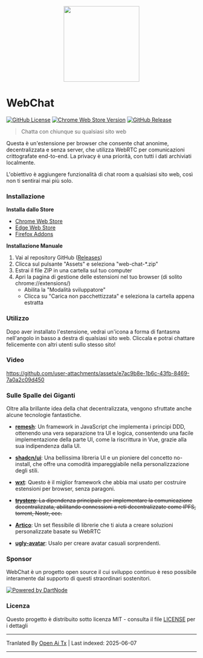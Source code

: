 <p align="center">
  <img src="https://github.com/molvqingtai/WebChat/blob/master/public/logo.png" width="200px"/>
</p>

# WebChat

[![GitHub License](https://img.shields.io/github/license/molvqingtai/WebChat)](https://github.com/molvqingtai/WebChat/blob/master/LICENSE) [![Chrome Web Store Version](https://img.shields.io/chrome-web-store/v/cpaedhbidlpnbdfegakhiamfpndhjpgf)](https://chromewebstore.google.com/detail/webchat/cpaedhbidlpnbdfegakhiamfpndhjpgf) [![GitHub Release](https://img.shields.io/github/v/release/molvqingtai/WebChat)](https://github.com/molvqingtai/WebChat/releases)

> Chatta con chiunque su qualsiasi sito web

Questa è un'estensione per browser che consente chat anonime, decentralizzata e senza server, che utilizza WebRTC per comunicazioni crittografate end-to-end. La privacy è una priorità, con tutti i dati archiviati localmente.

L'obiettivo è aggiungere funzionalità di chat room a qualsiasi sito web, così non ti sentirai mai più solo.

### Installazione

**Installa dallo Store**

- [Chrome Web Store](https://chromewebstore.google.com/detail/webchat/cpaedhbidlpnbdfegakhiamfpndhjpgf)
- [Edge Web Store](https://microsoftedge.microsoft.com/addons/detail/mmfdplbomjjlgdffecapcpgjmhfhmiob)
- [Firefox Addons](https://addons.mozilla.org/firefox/addon/webchat/)

**Installazione Manuale**

1. Vai al repository GitHub ([Releases](https://github.com/molvqingtai/WebChat/releases))
2. Clicca sul pulsante "Assets" e seleziona "web-chat-\*.zip"
3. Estrai il file ZIP in una cartella sul tuo computer
4. Apri la pagina di gestione delle estensioni nel tuo browser (di solito chrome://extensions/)
   - Abilita la "Modalità sviluppatore"
   - Clicca su "Carica non pacchettizzata" e seleziona la cartella appena estratta

### Utilizzo

Dopo aver installato l'estensione, vedrai un'icona a forma di fantasma nell'angolo in basso a destra di qualsiasi sito web. Cliccala e potrai chattare felicemente con altri utenti sullo stesso sito!

### Video

https://github.com/user-attachments/assets/e7ac9b8e-1b6c-43fb-8469-7a0a2c09d450

### Sulle Spalle dei Giganti

Oltre alla brillante idea della chat decentralizzata, vengono sfruttate anche alcune tecnologie fantastiche.

- **[remesh](https://github.com/remesh-js/remesh)**: Un framework in JavaScript che implementa i principi DDD, ottenendo una vera separazione tra UI e logica, consentendo una facile implementazione della parte UI, come la riscrittura in Vue, grazie alla sua indipendenza dalla UI.

- **[shadcn/ui](https://ui.shadcn.com/)**: Una bellissima libreria UI e un pioniere del concetto no-install, che offre una comodità impareggiabile nella personalizzazione degli stili.

- **[wxt](https://wxt.dev/)**: Questo è il miglior framework che abbia mai usato per costruire estensioni per browser, senza paragoni.

- ~~**[trystero](https://github.com/dmotz/trystero)**: La dipendenza principale per implementare la comunicazione decentralizzata, abilitando connessioni a reti decentralizzate come IPFS, torrent, Nostr, ecc.~~
- **[Artico](https://github.com/matallui/artico)**: Un set flessibile di librerie che ti aiuta a creare soluzioni personalizzate basate su WebRTC

- **[ugly-avatar](https://github.com/txstc55/ugly-avatar)**: Usalo per creare avatar casuali sorprendenti.

### Sponsor

WebChat è un progetto open source il cui sviluppo continuo è reso possibile interamente dal supporto di questi straordinari sostenitori.

[![Powered by DartNode](https://dartnode.com/branding/DN-Open-Source-sm.png)](https://dartnode.com "Powered by DartNode - Free VPS for Open Source")

### Licenza

Questo progetto è distribuito sotto licenza MIT - consulta il file [LICENSE](https://github.com/molvqingtai/WebChat/blob/master/LICENSE) per i dettagli

---

Tranlated By [Open Ai Tx](https://github.com/OpenAiTx/OpenAiTx) | Last indexed: 2025-06-07

---